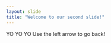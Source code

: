```yaml
---
layout: slide
title: "Welcome to our second slide!"
---
```


YO YO YO
Use the left arrow to go back!